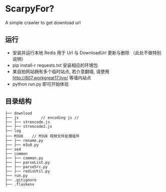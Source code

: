 # ScarpyFor?
A simple crawler to get download url

## 运行
* 安装并运行本地 Redis 用于 Url 与 DownloadUrl 更新与删除 （此处不做特别说明）
* pip install-r requests.txt 安装相应的环境包
* 某自拍网站拥有多个临时站点, 若介意翻墙, 请使用 http://807.workgreat17.live/ 等墙内站点
* python run.py 即可开始体验

## 目录结构

```
├── download
├── js          // encoding js //
├── ├── strencode.js	
├── ├── strencode2.js
├── log
├── M3U8	// M3U8 视频文件处理组件
├── ├── rename.py
├── ├── m3u8.py
├── sed
├── common
├── ├── common.py
├── ├── parseList.py
├── ├── parseSrc.py
├── ├── redisUtil.py
├── run.py
├── .gitignore
├── .flaskenv
```
